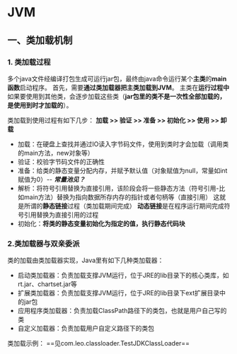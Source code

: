 # JVM
## 一、类加载机制
### 1. 类加载过程
多个java文件经编译打包生成可运行jar包，最终由java命令运行某个**主类**的**main函数**启动程序。
首先，需要**通过类加载器把主类加载到JVM**。
主类在**运行过程中**如果要使用到其他类，会逐步加载这些类（**jar包里的类不是一次性全部加载的，是使用到时才加载的**）。

类加载到使用过程有如下几步：
**加载 >> 验证 >> 准备 >> 初始化 >> 使用 >> 卸载**
- 加载：在硬盘上查找并通过IO读入字节码文件，使用到类时才会加载（调用类的main方法，new对象等）
- 验证：校验字节码文件的正确性
- 准备：给类的静态变量分配内存，并赋予默认值（对象赋值为null，常量如int赋值为0）-- ***常量池见？***
- 解析：将符号引用替换为直接引用，该阶段会将一些静态方法（符号引用-比如main方法）替换为指向数据所存内存的指针或者句柄等（直接引用）
  这就是所谓的**静态链接**过程（类加载期间完成）
  **动态链接**是在程序运行期间完成符号引用替换为直接引用的过程
- 初始化：**将类的静态变量初始化为指定的值，执行静态代码块**

### 2.类加载器与双亲委派
类的加载由类加载器实现，Java里有如下几种类加载器：
- 启动类加载器：负责加载支撑JVM运行，位于JRE的lib目录下的核心类库，如rt.jar、chartset.jar等
- 扩展类加载器：负责加载支撑JVM运行，位于JRE的lib目录下ext扩展目录中的jar包
- 应用程序类加载器：负责加载ClassPath路径下的类包，也就是用户自己写的类
- 自定义加载器：负责加载用户自定义路径下的类包

类加载示例：
==见com.leo.classloader.TestJDKClassLoader==
